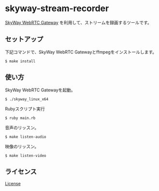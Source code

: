 # skyway-stream-recorder

[SkyWay WebRTC Gateway](https://github.com/skyway/skyway-webrtc-gateway) を利用して、ストリームを録画するツールです。

## セットアップ

下記コマンドで、SkyWay WebRTC Gatewayとffmpegをインストールします。

```shell
$ make install
```

## 使い方

SkyWay WebRTC Gatewayを起動。

```shell
$ ./skyway_linux_x64
```

Rubyスクリプト実行

```shell
$ ruby main.rb
```

音声のリッスン。

```shell
$ make listen-audio
```

映像のリッスン。

```shell
$ make listen-video
```

## ライセンス

[License](https://github.com/OdaDaisuke/skyway-stream-recorder/blob/master/LICENSE)

